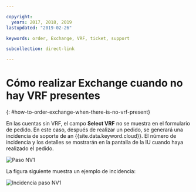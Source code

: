 ```yaml
---

copyright:
  years: 2017, 2018, 2019
lastupdated: "2019-02-26"

keywords: order, Exchange, VRF, ticket, support

subcollection: direct-link

---
```


# Cómo realizar Exchange cuando no hay VRF presentes
{: #how-to-order-exchange-when-there-is-no-vrf-present}

En las cuentas sin VRF, el campo **Select VRF** no se muestra en el formulario de pedido. En este caso, después de realizar un pedido, se generará una incidencia de soporte de an {{site.data.keyword.cloud}}. El número de incidencia y los detalles se mostrarán en la pantalla de la IU cuando haya realizado el pedido.

![Paso NV1](/images/No-VRF-Step1.png)

La figura siguiente muestra un ejemplo de incidencia:

![Incidencia paso NV1](/images/No-VRF-Step1-ticket.png)
